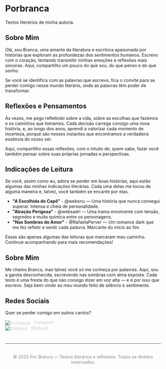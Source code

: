 # Porbranca
Textos literários de minha autoria.


<div class="section" id="sobre">
  <h2>Sobre Mim</h2>
  <p>Olá, sou Branca, uma amante da literatura e escritora apaixonada por histórias que exploram as profundezas dos sentimentos humanos. Escrevo com o coração, tentando transmitir minhas emoções e reflexões mais sinceras. Aqui, compartilho um pouco do que sou, do que penso e do que sonho.</p>
  <p>Se você se identifica com as palavras que escrevo, fica o convite para se perder comigo nesse mundo literário, onde as palavras têm poder de transformar.</p>
</div>



<div class="section" id="reflexoes">
  <h2>Reflexões e Pensamentos</h2>
  <p>Às vezes, me pego refletindo sobre a vida, sobre as escolhas que fazemos e os caminhos que tomamos. Cada decisão carrega consigo uma nova história, e, ao longo dos anos, aprendi a valorizar cada momento de incerteza, porque são nesses instantes que encontramos a verdadeira essência do nosso ser.</p>
  <p>Aqui, compartilho essas reflexões, com o intuito de, quem sabe, fazer você também pensar sobre suas próprias jornadas e perspectivas.</p>
</div>






<div class="section" id="leituras">
  <h2>Indicações de Leitura</h2>
  <p>Se você, assim como eu, adora se perder em boas histórias, aqui estão algumas das minhas indicações literárias. Cada uma delas me tocou de alguma maneira e, talvez, você também se encante por elas.</p>
  <ul>
    <li><strong>"A Escolhida do Capô"</strong> - @websnu — Uma história que nunca consegui superar. Intensa e cheia de personalidade.</li>
    <li><strong>"Atração Perigosa"</strong> - @websadri — Uma trama envolvente com tensão, segredos e muita química entre os personagens.</li>
    <li><strong>"Nas Sombras do Amor"</strong> - @RafaelaPerver — Um romance dark que me fez refletir e sentir cada palavra. Marcante do início ao fim.</li>
  </ul>
  <p>Essas são apenas algumas das leituras que marcaram meu caminho. Continue acompanhando para mais recomendações!</p>
</div>









<!-- SOBRE MIM -->
<div class="section" id="sobre">
  <h2>Sobre Mim</h2>
  <p>Me chamo Branca, mas talvez você só me conheça por palavras. Aqui, sou a garota desconhecida, escrevendo nas sombras com alma exposta. Cada texto é uma fresta do que não consigo dizer em voz alta — e é por isso que escrevo. Seja bem-vindo ao meu mundo feito de silêncio e sentimento.</p>
</div>

<!-- REDES SOCIAIS -->
<div class="section" id="redes">
  <h2>Redes Sociais</h2>
  <p>Quer se perder comigo em outros cantos?</p>
  <ul style="list-style: none; padding-left: 0;">
    <li>
      <a href="https://www.instagram.com/seu_usuario" target="_blank" style="color: #ccc; text-decoration: none;">
        <img src="https://cdn-icons-png.flaticon.com/24/2111/2111463.png" alt="Instagram" style="vertical-align: middle; margin-right: 8px;">
        Instagram
      </a>
    </li>
    <li>
      <a href="https://www.wattpad.com/user/seu_usuario" target="_blank" style="color: #ccc; text-decoration: none;">
        <img src="https://cdn-icons-png.flaticon.com/24/5968/5968663.png" alt="Wattpad" style="vertical-align: middle; margin-right: 8px;">
        Wattpad
      </a>
    </li>
  </ul>
</div>

<!-- RODAPÉ -->
<footer style="text-align: center; margin-top: 40px; padding: 20px 0; border-top: 1px solid #444; color: #888;">
  <p>&copy; 2025 Por Branca — Textos literários e reflexões. Todos os direitos reservados.</p>
</footer>

